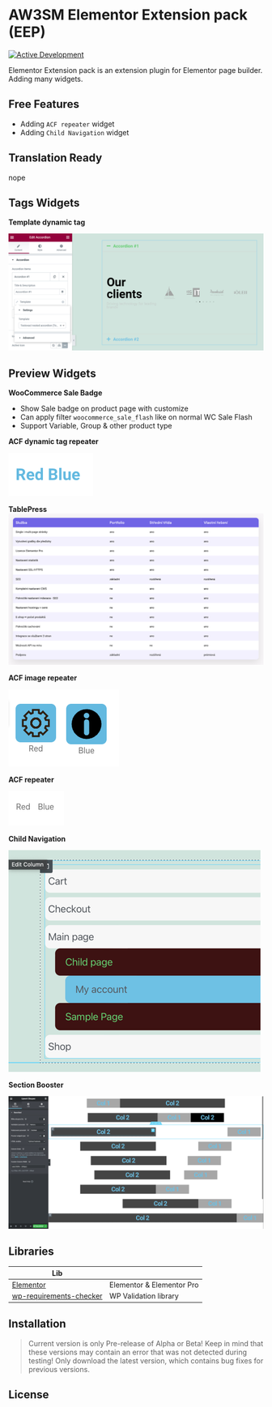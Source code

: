 # AW3SM Elementor Extension pack (EEP)
[![Active Development](https://img.shields.io/badge/Maintenance%20Level-Actively%20Developed-brightgreen.svg)](https://gist.github.com/cheerfulstoic/d107229326a01ff0f333a1d3476e068d)


Elementor Extension pack is an extension plugin for Elementor page builder. Adding many widgets.

## Free Features

- Adding `ACF repeater` widget
- Adding `Child Navigation` widget

## Translation Ready

nope

## Tags Widgets

**Template dynamic tag**

![](preview/tags/template.png)

## Preview Widgets

**WooCommerce Sale Badge**
- Show Sale badge on product page with customize
- Can apply filter `woocommerce_sale_flash` like on normal WC Sale Flash
- Support Variable, Group & other product type

**ACF dynamic tag repeater**

![](preview/widgets/acf-dynamic-tag-repeater.png)

**TablePress**
![](preview/widgets/tablepress.png)

**ACF image repeater**

![](preview/widgets/acf-image-repeater.png)

**ACF repeater**

![](preview/widgets/acf-repeater.png)

**Child Navigation**

![](preview/widgets/navigation-child.png)

**Section Booster**

![](preview/widgets/section-booster.png)

## Libraries

|Lib| |
|---|---|
| [Elementor](https://elementor.com) | Elementor & Elementor Pro |
| [wp-requirements-checker](https://github.com/JayJay666/wp-requirements-checker) | WP Validation library |

## Installation

> Current version is only Pre-release of Alpha or Beta!
> Keep in mind that these versions may contain an error that was not detected during testing!
> Only download the latest version, which contains bug fixes for previous versions.

## License
